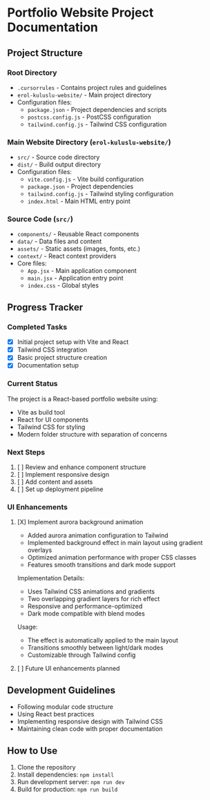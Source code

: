 # Portfolio Website Project Documentation

## Project Structure

### Root Directory
- `.cursorrules` - Contains project rules and guidelines
- `erol-kuluslu-website/` - Main project directory
- Configuration files:
  - `package.json` - Project dependencies and scripts
  - `postcss.config.js` - PostCSS configuration
  - `tailwind.config.js` - Tailwind CSS configuration

### Main Website Directory (`erol-kuluslu-website/`)
- `src/` - Source code directory
- `dist/` - Build output directory
- Configuration files:
  - `vite.config.js` - Vite build configuration
  - `package.json` - Project dependencies
  - `tailwind.config.js` - Tailwind styling configuration
  - `index.html` - Main HTML entry point

### Source Code (`src/`)
- `components/` - Reusable React components
- `data/` - Data files and content
- `assets/` - Static assets (images, fonts, etc.)
- `context/` - React context providers
- Core files:
  - `App.jsx` - Main application component
  - `main.jsx` - Application entry point
  - `index.css` - Global styles

## Progress Tracker

### Completed Tasks
- [X] Initial project setup with Vite and React
- [X] Tailwind CSS integration
- [X] Basic project structure creation
- [X] Documentation setup

### Current Status
The project is a React-based portfolio website using:
- Vite as build tool
- React for UI components
- Tailwind CSS for styling
- Modern folder structure with separation of concerns

### Next Steps
1. [ ] Review and enhance component structure
2. [ ] Implement responsive design
3. [ ] Add content and assets
4. [ ] Set up deployment pipeline

### UI Enhancements
1. [X] Implement aurora background animation
   - Added aurora animation configuration to Tailwind
   - Implemented background effect in main layout using gradient overlays
   - Optimized animation performance with proper CSS classes
   - Features smooth transitions and dark mode support
   
   Implementation Details:
   - Uses Tailwind CSS animations and gradients
   - Two overlapping gradient layers for rich effect
   - Responsive and performance-optimized
   - Dark mode compatible with blend modes
   
   Usage:
   - The effect is automatically applied to the main layout
   - Transitions smoothly between light/dark modes
   - Customizable through Tailwind config

2. [ ] Future UI enhancements planned

## Development Guidelines
- Following modular code structure
- Using React best practices
- Implementing responsive design with Tailwind CSS
- Maintaining clean code with proper documentation

## How to Use
1. Clone the repository
2. Install dependencies: `npm install`
3. Run development server: `npm run dev`
4. Build for production: `npm run build` 